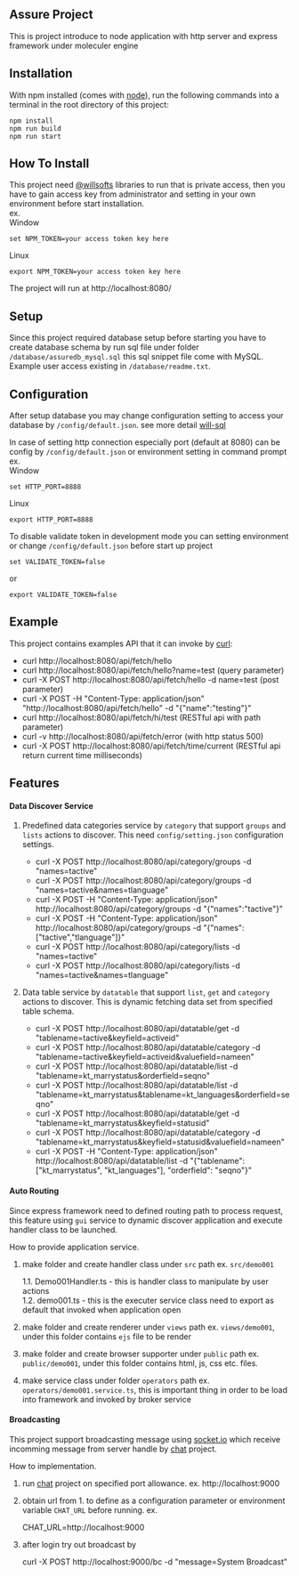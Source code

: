 ## Assure Project

This is project introduce to node application with http server and express framework under moleculer engine

## Installation

With npm installed (comes with [node](https://nodejs.org/en/)), run the following commands into a terminal in the root directory of this project:

```shell
npm install
npm run build
npm run start
```

## How To Install
This project need [@willsofts](https://github.com/willsofts) libraries to run that is private access, then you have to gain access key from administrator and setting in your own environment before start installation. \
ex. \
Window

    set NPM_TOKEN=your access token key here

Linux

    export NPM_TOKEN=your access token key here


The project will run at http://localhost:8080/

## Setup
Since this project required database setup before starting you have to create database schema by run sql file under folder `/database/assuredb_mysql.sql` this sql snippet file come with MySQL. Example user access existing in `/database/readme.txt`.

## Configuration
After setup database you may change configuration setting to access your database by `/config/default.json`. see more detail [will-sql](https://www.npmjs.com/package/will-sql)

In case of setting http connection especially port (default at 8080) can be config by `/config/default.json` or environment setting in command prompt \
ex. \
Window 

    set HTTP_PORT=8888 

Linux 

    export HTTP_PORT=8888 

To disable validate token in development mode you can setting environment or change `/config/default.json` before start up project 

    set VALIDATE_TOKEN=false

or
    
    export VALIDATE_TOKEN=false

## Example

This project contains examples API that it can invoke by [curl](https://curl.se/download.html):

* curl http://localhost:8080/api/fetch/hello 
* curl http://localhost:8080/api/fetch/hello?name=test  (query parameter)
* curl -X POST http://localhost:8080/api/fetch/hello -d name=test  (post parameter)
* curl -X POST -H "Content-Type: application/json" "http://localhost:8080/api/fetch/hello" -d "{\"name\":\"testing\"}"
* curl http://localhost:8080/api/fetch/hi/test (RESTful api with path parameter)
* curl -v http://localhost:8080/api/fetch/error (with http status 500)
* curl -X POST http://localhost:8080/api/fetch/time/current (RESTful api return current time milliseconds)

## Features

#### Data Discover Service

1. Predefined data categories service by `category` that support `groups` and `lists` actions to discover. This need `config/setting.json` configuration settings.

    - curl -X POST http://localhost:8080/api/category/groups -d "names=tactive"
    - curl -X POST http://localhost:8080/api/category/groups -d "names=tactive&names=tlanguage"
    - curl -X POST -H "Content-Type: application/json" http://localhost:8080/api/category/groups -d "{\"names\":\"tactive\"}"
    - curl -X POST -H "Content-Type: application/json" http://localhost:8080/api/category/groups -d "{\"names\":[\"tactive\",\"tlanguage\"]}"
    - curl -X POST http://localhost:8080/api/category/lists -d "names=tactive"
    - curl -X POST http://localhost:8080/api/category/lists -d "names=tactive&names=tlanguage"

2. Data table service by `datatable` that support `list`, `get` and `category` actions to discover. This is dynamic fetching data set from specified table schema.
    - curl -X POST http://localhost:8080/api/datatable/get -d "tablename=tactive&keyfield=activeid"
    - curl -X POST http://localhost:8080/api/datatable/category -d "tablename=tactive&keyfield=activeid&valuefield=nameen"
    - curl -X POST http://localhost:8080/api/datatable/list -d "tablename=kt_marrystatus&orderfield=seqno"
    - curl -X POST http://localhost:8080/api/datatable/list -d "tablename=kt_marrystatus&tablename=kt_languages&orderfield=seqno"
    - curl -X POST http://localhost:8080/api/datatable/get -d "tablename=kt_marrystatus&keyfield=statusid"
    - curl -X POST http://localhost:8080/api/datatable/category -d "tablename=kt_marrystatus&keyfield=statusid&valuefield=nameen"
    - curl -X POST -H "Content-Type: application/json" http://localhost:8080/api/datatable/list -d "{\"tablename\": [\"kt_marrystatus\", \"kt_languages\"], \"orderfield\": \"seqno\"}"

#### Auto Routing

Since express framework need to defined routing path to process request, this feature using `gui` service to dynamic discover application and execute handler class to be launched. 

How to provide application service.

1. make folder and create handler class under `src` path ex. `src/demo001`

    1.1. Demo001Handler.ts - this is handler class to manipulate by user actions    
    1.2. demo001.ts - this is the executer service class need to export as default that invoked when application open

2. make folder and create renderer under `views` path ex. `views/demo001`, under this folder contains `ejs` file to be render
3. make folder and create browser supporter under `public` path ex. `public/demo001`, under this folder contains html, js, css etc. files.
4. make service class under folder `operators` path ex. `operators/demo001.service.ts`, this is important thing in order to be load into framework and invoked by broker service


#### Broadcasting

This project support broadcasting message using [socket.io](https://socket.io/) which receive incomming message from server handle by [chat](https://github.com/willsofts/chat) project.

How to implementation.

1. run [chat](https://github.com/willsofts/chat) project on specified port allowance. ex. http://localhost:9000
2. obtain url from 1. to define as a configuration parameter or environment variable `CHAT_URL` before running. ex. 
    
    CHAT_URL=http://localhost:9000

3. after login try out broadcast by
    
    curl -X POST http://localhost:9000/bc -d "message=System Broadcast"

